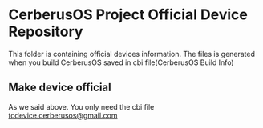 # CerberusOS Project Official Device Repository

  This folder is containing official devices information. The files is generated when you build CerberusOS saved in cbi file(CerberusOS Build Info)
  
## Make device official
  As we said above. You only need the cbi file todevice.cerberusos@gmail.com
